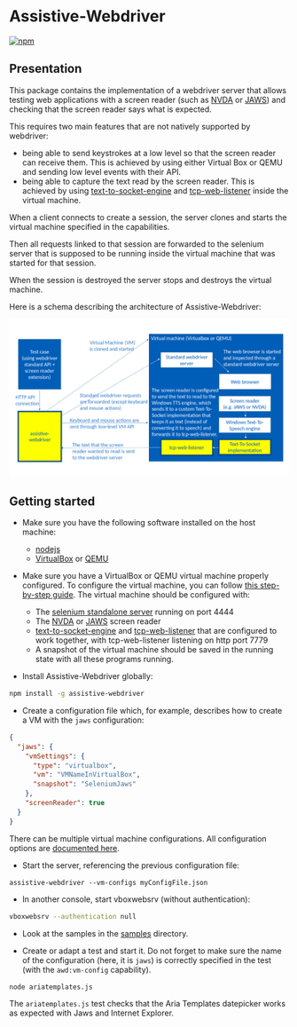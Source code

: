 # Assistive-Webdriver

[![npm](https://img.shields.io/npm/v/assistive-webdriver)](https://www.npmjs.com/package/assistive-webdriver)

## Presentation

This package contains the implementation of a webdriver server that allows testing web applications with a screen reader (such as [NVDA](https://www.nvaccess.org/) or [JAWS](http://www.freedomscientific.com/products/software/jaws/)) and checking that the screen reader says what is expected.

This requires two main features that are not natively supported by webdriver:

- being able to send keystrokes at a low level so that the screen reader can receive them. This is achieved by using either Virtual Box or QEMU and sending low level events with their API.
- being able to capture the text read by the screen reader. This is achieved by using [text-to-socket-engine](https://github.com/AmadeusITGroup/Assistive-Webdriver/tree/master/text-to-socket-engine) and [tcp-web-listener](https://github.com/AmadeusITGroup/Assistive-Webdriver/tree/master/tcp-web-listener) inside the virtual machine.

When a client connects to create a session, the server clones and starts the virtual machine specified in the capabilities.

Then all requests linked to that session are forwarded to the selenium server that is supposed to be running inside the virtual machine that was started for that session.

When the session is destroyed the server stops and destroys the virtual machine.

Here is a schema describing the architecture of Assistive-Webdriver:

![Architecture of Assistive-Webdriver](https://raw.githubusercontent.com/AmadeusITGroup/Assistive-Webdriver/master/assistive-webdriver/architecture.png)

## Getting started

- Make sure you have the following software installed on the host machine:

  - [nodejs](https://nodejs.org)
  - [VirtualBox](https://www.virtualbox.org/) or [QEMU](https://www.qemu.org/)

- Make sure you have a VirtualBox or QEMU virtual machine properly configured. To configure the virtual machine, you can follow [this step-by-step guide](https://github.com/AmadeusITGroup/Assistive-Webdriver/tree/master/assistive-webdriver/vm-guide/README.md). The virtual machine should be configured with:

  - The [selenium standalone server](https://www.selenium.dev/downloads)
    running on port 4444
  - The [NVDA](https://www.nvaccess.org/download/) or [JAWS](https://support.freedomscientific.com/Downloads/JAWS) screen reader
  - [text-to-socket-engine](https://github.com/AmadeusITGroup/Assistive-Webdriver/tree/master/text-to-socket-engine) and [tcp-web-listener](https://github.com/AmadeusITGroup/Assistive-Webdriver/tree/master/tcp-web-listener) that are configured to work together, with tcp-web-listener listening on http port 7779
  - A snapshot of the virtual machine should be saved in the running state with all these programs running.

- Install Assistive-Webdriver globally:

```sh
npm install -g assistive-webdriver
```

- Create a configuration file which, for example, describes how to create a VM with the `jaws` configuration:

```json
{
  "jaws": {
    "vmSettings": {
      "type": "virtualbox",
      "vm": "VMNameInVirtualBox",
      "snapshot": "SeleniumJaws"
    },
    "screenReader": true
  }
}
```

There can be multiple virtual machine configurations. All configuration options are [documented here](https://github.com/AmadeusITGroup/Assistive-Webdriver/tree/master/assistive-webdriver/configuration.md).

- Start the server, referencing the previous configuration file:

```
assistive-webdriver --vm-configs myConfigFile.json
```

- In another console, start vboxwebsrv (without authentication):

```sh
vboxwebsrv --authentication null
```

- Look at the samples in the [samples](https://github.com/AmadeusITGroup/Assistive-Webdriver/tree/master/assistive-webdriver/samples) directory.

- Create or adapt a test and start it. Do not forget to make sure the name of the configuration (here, it is `jaws`) is correctly specified in the test (with the `awd:vm-config` capability).

```
node ariatemplates.js
```

The `ariatemplates.js` test checks that the Aria Templates datepicker works as expected with Jaws and Internet Explorer.
